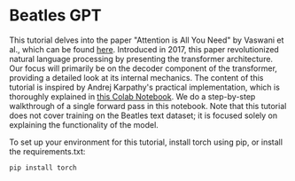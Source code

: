 # Beatles GPT

This tutorial delves into the paper "Attention is All You Need" by Vaswani et al., which can be found [here](https://arxiv.org/abs/1706.03762). Introduced in 2017, this paper revolutionized natural language processing by presenting the transformer architecture. Our focus will primarily be on the decoder component of the transformer, providing a detailed look at its internal mechanics. The content of this tutorial is inspired by Andrej Karpathy's practical implementation, which is thoroughly explained in [this Colab Notebook](https://colab.research.google.com/drive/1JMLa53HDuA-i7ZBmqV7ZnA3c_fvtXnx-?usp=sharing). We do a step-by-step walkthrough of a single forward pass in this notebook. Note that this tutorial does not cover training on the Beatles text dataset; it is focused solely on explaining the functionality of the model.

To set up your environment for this tutorial, install torch using pip, or install the requirements.txt:

```
pip install torch
```

